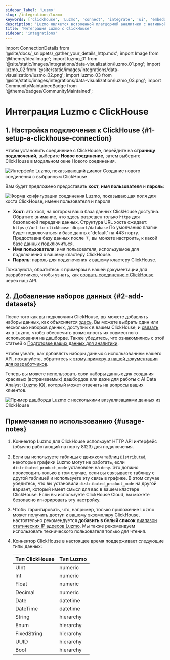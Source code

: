 ```yaml
---
sidebar_label: 'Luzmo'
slug: /integrations/luzmo
keywords: ['clickhouse', 'Luzmo', 'connect', 'integrate', 'ui', 'embedded']
description: 'Luzmo является встроенной платформой аналитики с нативной интеграцией ClickHouse, специально разработанной для программного обеспечения и SaaS приложений.'
title: 'Интеграция Luzmo с ClickHouse'
sidebar: 'integrations'
---
```


import ConnectionDetails from '@site/docs/_snippets/_gather_your_details_http.mdx';
import Image from '@theme/IdealImage';
import luzmo_01 from '@site/static/images/integrations/data-visualization/luzmo_01.png';
import luzmo_02 from '@site/static/images/integrations/data-visualization/luzmo_02.png';
import luzmo_03 from '@site/static/images/integrations/data-visualization/luzmo_03.png';
import CommunityMaintainedBadge from '@theme/badges/CommunityMaintained';


# Интеграция Luzmo с ClickHouse

<CommunityMaintainedBadge/>

## 1. Настройка подключения к ClickHouse {#1-setup-a-clickhouse-connection}

Чтобы установить соединение с ClickHouse, перейдите на **страницу подключений**, выберите **Новое соединение**, затем выберите ClickHouse в модальном окне Нового соединения.

<Image img={luzmo_01} size="md" alt="Интерфейс Luzmo, показывающий диалог Создание нового соединения с выбранным ClickHouse" border />

Вам будет предложено предоставить **хост**, **имя пользователя** и **пароль**:

<Image img={luzmo_02} size="md" alt="Форма конфигурации соединения Luzmo, показывающая поля для хоста ClickHouse, имени пользователя и пароля" border />

*   **Хост**: это хост, на котором ваша база данных ClickHouse доступна. Обратите внимание, что здесь разрешен только `https` для безопасной передачи данных. Структура URL хоста ожидает: `https://url-to-clickhouse-db:port/database`
    По умолчанию плагин будет подключаться к базе данных 'default' на 443 порту. Предоставив базу данных после '/', вы можете настроить, к какой базе данных подключиться.
*   **Имя пользователя**: имя пользователя, используемое для подключения к вашему кластеру ClickHouse.
*   **Пароль**: пароль для подключения к вашему кластеру ClickHouse.

Пожалуйста, обратитесь к примерам в нашей документации для разработчиков, чтобы узнать, как [создать соединение с ClickHouse](https://developer.luzmo.com/api/createAccount?exampleSection=AccountCreateClickhouseRequestBody) через наш API.

## 2. Добавление наборов данных {#2-add-datasets}

После того как вы подключили ClickHouse, вы можете добавлять наборы данных, как объясняется [здесь](https://academy.luzmo.com/article/ldx3iltg). Вы можете выбрать один или несколько наборов данных, доступных в вашем ClickHouse, и [связать](https://academy.luzmo.com/article/gkrx48x5) их в Luzmo, чтобы обеспечить возможность их совместного использования на дашборде. Также убедитесь, что ознакомились с этой статьей о [Подготовке ваших данных для аналитики](https://academy.luzmo.com/article/u492qov0).

Чтобы узнать, как добавлять наборы данных с использованием нашего API, пожалуйста, обратитесь к [этому примеру в нашей документации для разработчиков](https://developer.luzmo.com/api/createDataprovider?exampleSection=DataproviderCreateClickhouseRequestBody).

Теперь вы можете использовать свои наборы данных для создания красивых (встраиваемых) дашбордов или даже для работы с AI Data Analyst ([Luzmo IQ](https://luzmo.com/iq)), который может отвечать на вопросы ваших клиентов.

<Image img={luzmo_03} size="md" alt="Пример дашборда Luzmo с несколькими визуализациями данных из ClickHouse" border />

## Примечания по использованию {#usage-notes}

1. Коннектор Luzmo для ClickHouse использует HTTP API интерфейс (обычно работающий на порту 8123) для подключения.
2. Если вы используете таблицы с движком таблиц `Distributed`, некоторые графики Luzmo могут не работать, если `distributed_product_mode` установлен на `deny`. Это должно происходить только в том случае, если вы связываете таблицу с другой таблицей и используете эту связь в графике. В этом случае убедитесь, что вы установили `distributed_product_mode` на другой вариант, который имеет смысл для вас в вашем кластере ClickHouse. Если вы используете ClickHouse Cloud, вы можете безопасно игнорировать эту настройку.
3. Чтобы гарантировать, что, например, только приложение Luzmo может получить доступ к вашему экземпляру ClickHouse, настоятельно рекомендуется **добавить в белый список** [диапазон статических IP адресов Luzmo](https://academy.luzmo.com/article/u9on8gbm). Мы также рекомендуем использовать технического пользователя только для чтения.
4. Коннектор ClickHouse в настоящее время поддерживает следующие типы данных:

    | Тип ClickHouse | Тип Luzmo |
    | --- | --- |
    | UInt | numeric |
    | Int | numeric |
    | Float | numeric |
    | Decimal | numeric |
    | Date | datetime |
    | DateTime | datetime |
    | String | hierarchy |
    | Enum | hierarchy |
    | FixedString | hierarchy |
    | UUID | hierarchy |
    | Bool | hierarchy |


